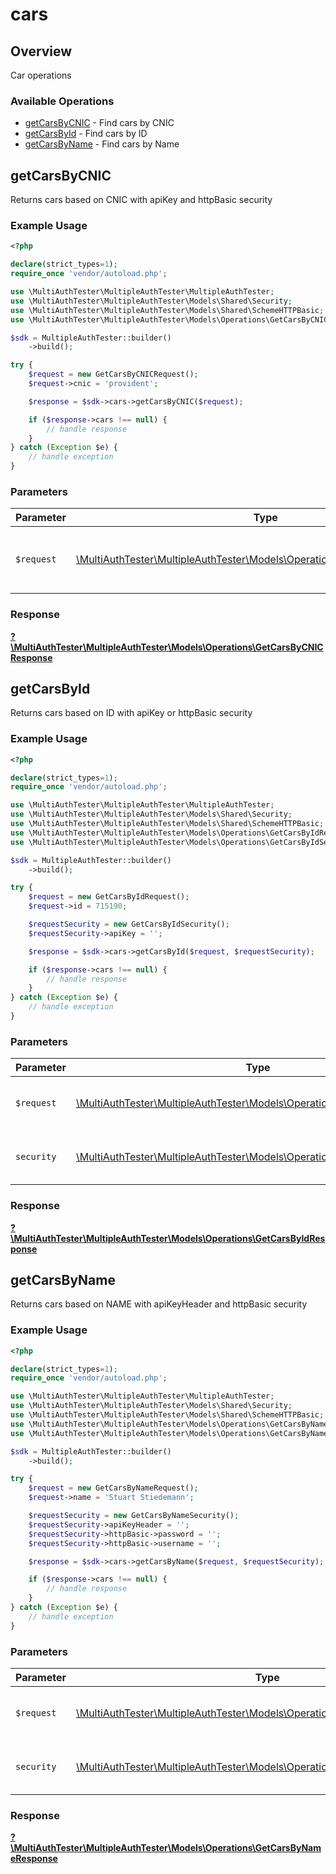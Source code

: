 # cars

## Overview

Car operations

### Available Operations

* [getCarsByCNIC](#getcarsbycnic) - Find cars by CNIC
* [getCarsById](#getcarsbyid) - Find cars by ID
* [getCarsByName](#getcarsbyname) - Find cars by Name

## getCarsByCNIC

Returns cars based on CNIC with apiKey and  httpBasic security

### Example Usage

```php
<?php

declare(strict_types=1);
require_once 'vendor/autoload.php';

use \MultiAuthTester\MultipleAuthTester\MultipleAuthTester;
use \MultiAuthTester\MultipleAuthTester\Models\Shared\Security;
use \MultiAuthTester\MultipleAuthTester\Models\Shared\SchemeHTTPBasic;
use \MultiAuthTester\MultipleAuthTester\Models\Operations\GetCarsByCNICRequest;

$sdk = MultipleAuthTester::builder()
    ->build();

try {
    $request = new GetCarsByCNICRequest();
    $request->cnic = 'provident';

    $response = $sdk->cars->getCarsByCNIC($request);

    if ($response->cars !== null) {
        // handle response
    }
} catch (Exception $e) {
    // handle exception
}
```

### Parameters

| Parameter                                                                                                                     | Type                                                                                                                          | Required                                                                                                                      | Description                                                                                                                   |
| ----------------------------------------------------------------------------------------------------------------------------- | ----------------------------------------------------------------------------------------------------------------------------- | ----------------------------------------------------------------------------------------------------------------------------- | ----------------------------------------------------------------------------------------------------------------------------- |
| `$request`                                                                                                                    | [\MultiAuthTester\MultipleAuthTester\Models\Operations\GetCarsByCNICRequest](../../models/operations/GetCarsByCNICRequest.md) | :heavy_check_mark:                                                                                                            | The request object to use for the request.                                                                                    |


### Response

**[?\MultiAuthTester\MultipleAuthTester\Models\Operations\GetCarsByCNICResponse](../../models/operations/GetCarsByCNICResponse.md)**


## getCarsById

Returns cars based on ID with apiKey or httpBasic security

### Example Usage

```php
<?php

declare(strict_types=1);
require_once 'vendor/autoload.php';

use \MultiAuthTester\MultipleAuthTester\MultipleAuthTester;
use \MultiAuthTester\MultipleAuthTester\Models\Shared\Security;
use \MultiAuthTester\MultipleAuthTester\Models\Shared\SchemeHTTPBasic;
use \MultiAuthTester\MultipleAuthTester\Models\Operations\GetCarsByIdRequest;
use \MultiAuthTester\MultipleAuthTester\Models\Operations\GetCarsByIdSecurity;

$sdk = MultipleAuthTester::builder()
    ->build();

try {
    $request = new GetCarsByIdRequest();
    $request->id = 715190;

    $requestSecurity = new GetCarsByIdSecurity();
    $requestSecurity->apiKey = '';

    $response = $sdk->cars->getCarsById($request, $requestSecurity);

    if ($response->cars !== null) {
        // handle response
    }
} catch (Exception $e) {
    // handle exception
}
```

### Parameters

| Parameter                                                                                                                   | Type                                                                                                                        | Required                                                                                                                    | Description                                                                                                                 |
| --------------------------------------------------------------------------------------------------------------------------- | --------------------------------------------------------------------------------------------------------------------------- | --------------------------------------------------------------------------------------------------------------------------- | --------------------------------------------------------------------------------------------------------------------------- |
| `$request`                                                                                                                  | [\MultiAuthTester\MultipleAuthTester\Models\Operations\GetCarsByIdRequest](../../models/operations/GetCarsByIdRequest.md)   | :heavy_check_mark:                                                                                                          | The request object to use for the request.                                                                                  |
| `security`                                                                                                                  | [\MultiAuthTester\MultipleAuthTester\Models\Operations\GetCarsByIdSecurity](../../models/operations/GetCarsByIdSecurity.md) | :heavy_check_mark:                                                                                                          | The security requirements to use for the request.                                                                           |


### Response

**[?\MultiAuthTester\MultipleAuthTester\Models\Operations\GetCarsByIdResponse](../../models/operations/GetCarsByIdResponse.md)**


## getCarsByName

Returns cars based on NAME with apiKeyHeader and httpBasic security

### Example Usage

```php
<?php

declare(strict_types=1);
require_once 'vendor/autoload.php';

use \MultiAuthTester\MultipleAuthTester\MultipleAuthTester;
use \MultiAuthTester\MultipleAuthTester\Models\Shared\Security;
use \MultiAuthTester\MultipleAuthTester\Models\Shared\SchemeHTTPBasic;
use \MultiAuthTester\MultipleAuthTester\Models\Operations\GetCarsByNameRequest;
use \MultiAuthTester\MultipleAuthTester\Models\Operations\GetCarsByNameSecurity;

$sdk = MultipleAuthTester::builder()
    ->build();

try {
    $request = new GetCarsByNameRequest();
    $request->name = 'Stuart Stiedemann';

    $requestSecurity = new GetCarsByNameSecurity();
    $requestSecurity->apiKeyHeader = '';
    $requestSecurity->httpBasic->password = '';
    $requestSecurity->httpBasic->username = '';

    $response = $sdk->cars->getCarsByName($request, $requestSecurity);

    if ($response->cars !== null) {
        // handle response
    }
} catch (Exception $e) {
    // handle exception
}
```

### Parameters

| Parameter                                                                                                                       | Type                                                                                                                            | Required                                                                                                                        | Description                                                                                                                     |
| ------------------------------------------------------------------------------------------------------------------------------- | ------------------------------------------------------------------------------------------------------------------------------- | ------------------------------------------------------------------------------------------------------------------------------- | ------------------------------------------------------------------------------------------------------------------------------- |
| `$request`                                                                                                                      | [\MultiAuthTester\MultipleAuthTester\Models\Operations\GetCarsByNameRequest](../../models/operations/GetCarsByNameRequest.md)   | :heavy_check_mark:                                                                                                              | The request object to use for the request.                                                                                      |
| `security`                                                                                                                      | [\MultiAuthTester\MultipleAuthTester\Models\Operations\GetCarsByNameSecurity](../../models/operations/GetCarsByNameSecurity.md) | :heavy_check_mark:                                                                                                              | The security requirements to use for the request.                                                                               |


### Response

**[?\MultiAuthTester\MultipleAuthTester\Models\Operations\GetCarsByNameResponse](../../models/operations/GetCarsByNameResponse.md)**

